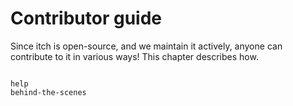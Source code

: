 
# Contributor guide

Since itch is open-source, and we maintain it actively, anyone can contribute
to it in various ways! This chapter describes how.

```{toctree}

help
behind-the-scenes
```
